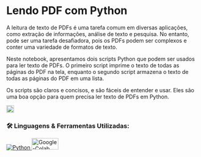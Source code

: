 # Lendo PDF com Python

A leitura de texto de PDFs é uma tarefa comum em diversas aplicações, como extração de informações, análise de texto e pesquisa. No entanto, pode ser uma tarefa desafiadora, pois os PDFs podem ser complexos e conter uma variedade de formatos de texto.

Neste notebook, apresentamos dois scripts Python que podem ser usados para ler texto de PDFs. O primeiro script imprime o texto de todas as páginas do PDF na tela, enquanto o segundo script armazena o texto de todas as páginas do PDF em uma lista.

Os scripts são claros e concisos, e são fáceis de entender e usar. Eles são uma boa opção para quem precisa ler texto de PDFs em Python.

<a href="https://colab.research.google.com/github/adsLopess/Lendo-PDF-com-Python/blob/main/leitorPDF.ipynb" target="_blank"><img height="20" alt="Open in Colab" src = "https://colab.research.google.com/assets/colab-badge.svg"></a>

### 🛠 Linguagens & Ferramentas Utilizadas:

<p align="left">  
  <a href="https://www.python.org/" target="_blank"> <img alt="Python" src="https://img.shields.io/badge/python%20-%2314354C.svg?&style=for-the-badge&logo=python&logoColor=white" title="Python" /> </a> 
  <a href="https://colab.google/" target="_blank"> <img alt="Google-Colab" src="https://miro.medium.com/v2/resize:fit:1358/1*8N7xbq6ahVvWkEq_S5EhMA.jpeg" title="Colab" height="30" width="70" /> </a> 
